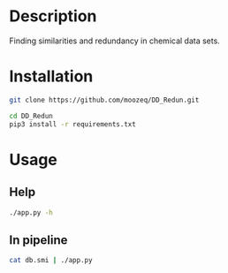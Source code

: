 # Description
Finding similarities and redundancy in chemical data sets.

# Installation

```bash
git clone https://github.com/moozeq/DD_Redun.git

cd DD_Redun
pip3 install -r requirements.txt
```

# Usage

## Help
```bash
./app.py -h
```

## In pipeline
```bash
cat db.smi | ./app.py
```